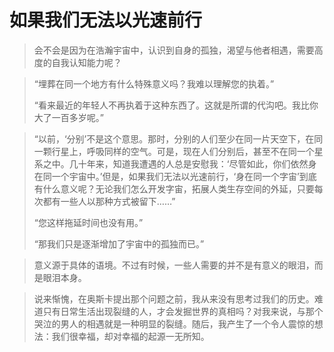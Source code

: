 # 如果我们无法以光速前行

> 会不会是因为在浩瀚宇宙中，认识到自身的孤独，渴望与他者相遇，需要高度的自我认知能力呢？

> “埋葬在同一个地方有什么特殊意义吗？我难以理解您的执着。”
>
> “看来最近的年轻人不再执着于这种东西了。这就是所谓的代沟吧。我比你大了一百多岁呢。”

> “以前，‘分别’不是这个意思。那时，分别的人们至少在同一片天空下，在同一颗行星上，呼吸同样的空气。可是，现在人们分别后，甚至不在同一个星系之中。几十年来，知道我遭遇的人总是安慰我：‘尽管如此，你们依然身在同一个宇宙中。’但是，如果我们无法以光速前行，‘身在同一个字宙’到底有什么意义呢？无论我们怎么开发字宙，拓展人类生存空间的外延，只要每次都有一些人以那种方式被留下……”
> 
> “您这样拖延时间也没有用。”
> 
> “那我们只是逐渐增加了宇宙中的孤独而已。”

> 意义源于具体的语境。不过有时候，一些人需要的并不是有意义的眼泪，而是眼泪本身。

> 说来惭愧，在奥斯卡提出那个问题之前，我从来没有思考过我们的历史。难道只有日常生活出现裂缝的人，才会发掘世界的真相吗？对我来说，与那个哭泣的男人的相遇就是一种明显的裂缝。随后，我产生了一个令人震惊的想法：我们很幸福，却对幸福的起源一无所知。